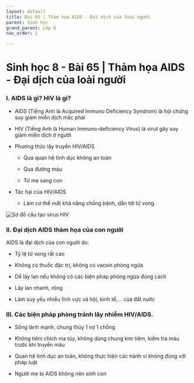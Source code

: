 ```yaml
---
layout: default
title: Bài 65 | Thảm họa AIDS - Đại dịch của loài người
parent: Sinh học
grand_parent: Lớp 8
nav_order: 1

---
```

# Sinh học 8 - Bài 65 | Thảm họa AIDS - Đại dịch của loài người

### I. AIDS là gì? HIV là gì?

- AIDS (Tiếng Anh là Acquired Immuno Deficiency Syndrom) là hội chứng suy giảm miễn dịch mắc phải

- HIV (Tiếng Anh là Human Immuno-deficiency Virus) là virut gây suy giảm miễn dịch ở người

- Phương thức lây truyền HIV/AIDS

   + Qua quan hệ tình dục không an toàn

   + Qua đường máu

   + Từ mẹ sang con

- Tác hại của HIV/AIDS

   + Làm cơ thể mất khả năng chống bệnh, dẫn tới tử vong.

![Sơ đồ cấu tạo virus HIV](https://vietjack.com/giai-bai-tap-sinh-hoc-8/images/ly-thuyet-trac-nghiem-bai-65-dai-dich-aids-tham-hoa-cua-loai-nguoi-00.PNG)

### II. Đại dịch AIDS thàm họa của con người

AIDS là đại dịch của con người do:

- Tỷ lệ tử vong rất cao

- Không có thuốc đặc trị, không có vacxin phòng ngừa

- Dễ lây lan nếu không có các biện pháp phòng ngừa đúng cách

- Lây lan nhanh, rộng

- Làm suy yếu nhiều lĩnh vực xã hộị, kinh tế,… của đất nước

### III. Các biện pháp phòng tránh lây nhiễm HIV/AIDS.

- Sống lành mạnh, chung thủy 1 vợ 1 chồng

- Không tiêm chích ma túy, không dùng chung kim tiêm, kiểm tra máu trước khi truyền máu

- Quan hệ tình dục an toàn, không thực hiện các hành vi không đúng với pháp luật

- Người mẹ bị AIDS không nên sinh con
